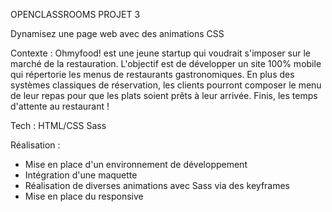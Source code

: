 OPENCLASSROOMS PROJET 3

Dynamisez une page web avec des animations CSS


Contexte :
Ohmyfood! est une jeune startup qui voudrait s'imposer sur le marché de la restauration. 
L'objectif est de développer un site 100% mobile qui répertorie les menus de restaurants gastronomiques. En plus des systèmes classiques de réservation, 
les clients pourront composer le menu de leur repas pour que les plats soient prêts à leur arrivée. Finis, les temps d'attente au restaurant !

Tech :
HTML/CSS
Sass

Réalisation :
- Mise en place d'un environnement de développement
- Intégration d'une maquette
- Réalisation de diverses animations avec Sass via des keyframes
- Mise en place du responsive
